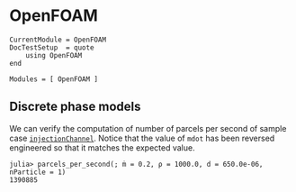 # OpenFOAM

```@meta
CurrentModule = OpenFOAM
DocTestSetup  = quote
    using OpenFOAM
end
```

```@autodocs
Modules = [ OpenFOAM ]
```

## Discrete phase models

We can verify the computation of number of parcels per second of sample case
[`injectionChannel`](https://github.com/OpenFOAM/OpenFOAM-11/tree/master/tutorials/incompressibleDenseParticleFluid/injectionChannel).
Notice that the value of `mdot` has been reversed engineered so that it matches the expected value.

```jldoctest
julia> parcels_per_second(; ṁ = 0.2, ρ = 1000.0, d = 650.0e-06, nParticle = 1)
1390885
```

